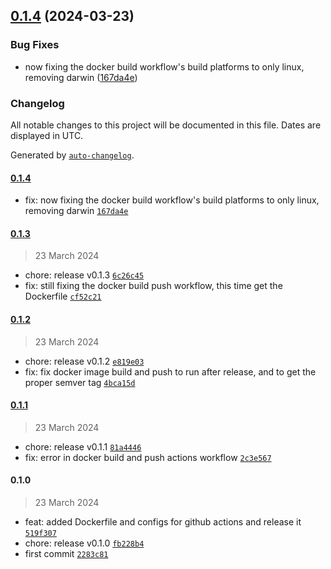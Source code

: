 

## [0.1.4](https://github.com/chof64/ansible/compare/0.1.3...0.1.4) (2024-03-23)


### Bug Fixes

* now fixing the docker build workflow's build platforms to only linux, removing darwin ([167da4e](https://github.com/chof64/ansible/commit/167da4e11c12bb18b48074bf7b28832d9929b667))

### Changelog

All notable changes to this project will be documented in this file. Dates are displayed in UTC.

Generated by [`auto-changelog`](https://github.com/CookPete/auto-changelog).

#### [0.1.4](https://github.com/chof64/ansible/compare/0.1.3...0.1.4)

- fix: now fixing the docker build workflow's build platforms to only linux, removing darwin [`167da4e`](https://github.com/chof64/ansible/commit/167da4e11c12bb18b48074bf7b28832d9929b667)

#### [0.1.3](https://github.com/chof64/ansible/compare/0.1.2...0.1.3)

> 23 March 2024

- chore: release v0.1.3 [`6c26c45`](https://github.com/chof64/ansible/commit/6c26c458270a7bff63715ede21c9f94e88c000fd)
- fix: still fixing the docker build push workflow, this time get the Dockerfile [`cf52c21`](https://github.com/chof64/ansible/commit/cf52c21e0475645cf6f6ce87d2747eb0816fd509)

#### [0.1.2](https://github.com/chof64/ansible/compare/0.1.1...0.1.2)

> 23 March 2024

- chore: release v0.1.2 [`e819e03`](https://github.com/chof64/ansible/commit/e819e03f0b05462c0db6c2664f8b54c1884a9242)
- fix: fix docker image build and push to run after release, and to get the proper semver tag [`4bca15d`](https://github.com/chof64/ansible/commit/4bca15d76a7688d96bd56200b89c29a6eaa15924)

#### [0.1.1](https://github.com/chof64/ansible/compare/0.1.0...0.1.1)

> 23 March 2024

- chore: release v0.1.1 [`81a4446`](https://github.com/chof64/ansible/commit/81a44462e844e55054e005e9cbbe4e24b4b4aa3c)
- fix: error in docker build and push actions workflow [`2c3e567`](https://github.com/chof64/ansible/commit/2c3e567cecc06f28c424f63e1bafaf658dbb51f9)

#### 0.1.0

> 23 March 2024

- feat: added Dockerfile and configs for github actions and release it [`519f307`](https://github.com/chof64/ansible/commit/519f307f34343f3f5aa7956351fdd21f56afffe7)
- chore: release v0.1.0 [`fb228b4`](https://github.com/chof64/ansible/commit/fb228b48285399fde5da49a1c1b9a563a417355c)
- first commit [`2283c81`](https://github.com/chof64/ansible/commit/2283c81bf3a2643b29d7153ceb0d5e8221e9d73a)
